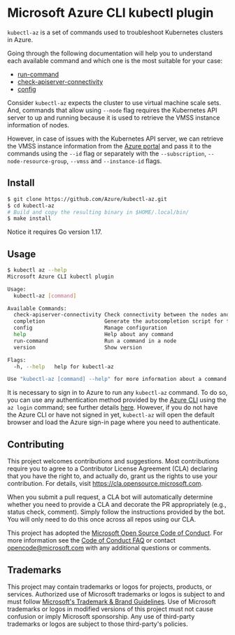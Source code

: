 # Microsoft Azure CLI kubectl plugin

`kubectl-az` is a set of commands used to troubleshoot Kubernetes clusters in
Azure.

Going through the following documentation will help you to understand each
available command and which one is the most suitable for your case:

- [run-command](docs/run-command.md)
- [check-apiserver-connectivity](docs/check-apiserver-connectivity.md)
- [config](docs/config.md)

Consider `kubectl-az` expects the cluster to use virtual machine scale sets.
And, commands that allow using `--node` flag requires the Kubernetes API server
to up and running because it is used to retrieve the VMSS instance information
of nodes.

However, in case of issues with the Kubernetes API server, we can retrieve the
VMSS instance information from the [Azure portal](https://portal.azure.com/) and
pass it to the commands using the `--id` flag or separately with the
`--subscription`, `--node-resource-group`, `--vmss` and `--instance-id` flags.

## Install

```bash
$ git clone https://github.com/Azure/kubectl-az.git
$ cd kubectl-az
# Build and copy the resulting binary in $HOME/.local/bin/
$ make install
```

Notice it requires Go version 1.17.

## Usage

```bash
$ kubectl az --help
Microsoft Azure CLI kubectl plugin

Usage:
  kubectl-az [command]

Available Commands:
  check-apiserver-connectivity Check connectivity between the nodes and the Kubernetes API Server
  completion                   Generate the autocompletion script for the specified shell
  config                       Manage configuration
  help                         Help about any command
  run-command                  Run a command in a node
  version                      Show version

Flags:
  -h, --help   help for kubectl-az

Use "kubectl-az [command] --help" for more information about a command.
```

It is necessary to sign in to Azure to run any `kubectl-az` command. To do so,
you can use any authentication method provided by the [Azure
CLI](https://github.com/Azure/azure-cli/) using the `az login` command; see
further details
[here](https://docs.microsoft.com/en-us/cli/azure/authenticate-azure-cli).
However, if you do not have the Azure CLI or have not signed in yet,
`kubectl-az` will open the default browser and load the Azure sign-in page where
you need to authenticate.

## Contributing

This project welcomes contributions and suggestions.  Most contributions require
you to agree to a Contributor License Agreement (CLA) declaring that you have
the right to, and actually do, grant us the rights to use your contribution. For
details, visit https://cla.opensource.microsoft.com.

When you submit a pull request, a CLA bot will automatically determine whether
you need to provide a CLA and decorate the PR appropriately (e.g., status check,
comment). Simply follow the instructions provided by the bot. You will only need
to do this once across all repos using our CLA.

This project has adopted the [Microsoft Open Source Code of
Conduct](https://opensource.microsoft.com/codeofconduct/). For more information
see the [Code of Conduct
FAQ](https://opensource.microsoft.com/codeofconduct/faq/) or contact
[opencode@microsoft.com](mailto:opencode@microsoft.com) with any additional
questions or comments.

## Trademarks

This project may contain trademarks or logos for projects, products, or
services. Authorized use of Microsoft trademarks or logos is subject to and must
follow [Microsoft's Trademark & Brand
Guidelines](https://www.microsoft.com/en-us/legal/intellectualproperty/trademarks/usage/general).
Use of Microsoft trademarks or logos in modified versions of this project must
not cause confusion or imply Microsoft sponsorship. Any use of third-party
trademarks or logos are subject to those third-party's policies.
